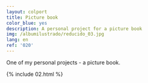 ```yaml
---
layout: colport
title: Picture book
color_blue: yes
description: A personal project for a picture book
img: /albumilustrado/reducido_03.jpg
lang: en
ref: '020'
---
```


One of my personal projects - a picture book.

{% include 02.html %}
